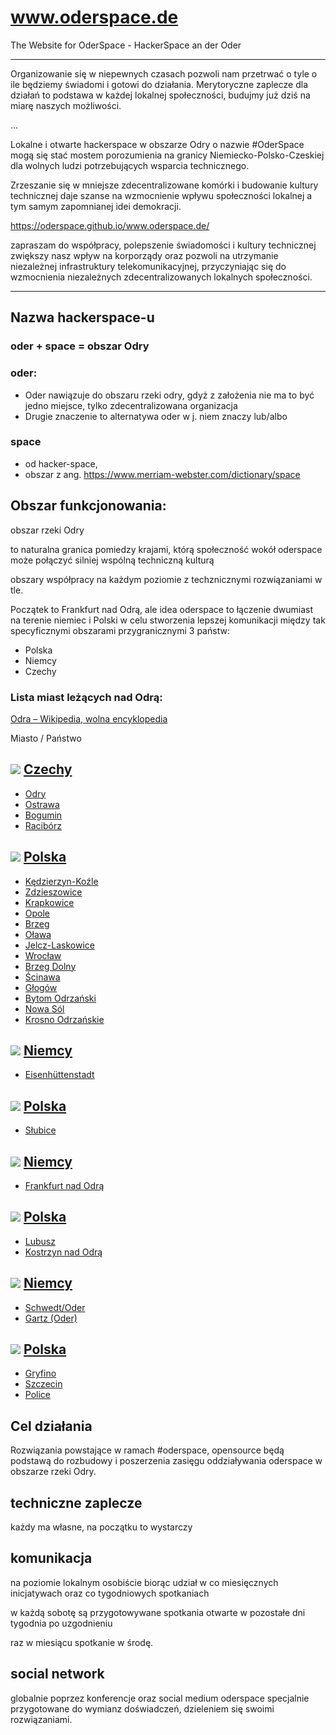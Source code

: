 # www.oderspace.de
The Website for OderSpace - HackerSpace an der Oder

---
Organizowanie się w niepewnych czasach pozwoli nam przetrwać o tyle o ile będziemy świadomi i gotowi do działania.
Merytoryczne zaplecze dla działań to podstawa w każdej lokalnej społeczności, budujmy już dziś na miarę naszych możliwości.

...

Lokalne i otwarte hackerspace w obszarze Odry o nazwie #OderSpace mogą się stać mostem porozumienia na granicy Niemiecko-Polsko-Czeskiej dla wolnych ludzi potrzebujących wsparcia technicznego.

Zrzeszanie się w mniejsze zdecentralizowane komórki i budowanie kultury technicznej daje szanse na wzmocnienie wpływu społeczności lokalnej a tym samym zapomnianej idei demokracji.

https://oderspace.github.io/www.oderspace.de/

zapraszam do współpracy, polepszenie świadomości i  kultury technicznej zwiększy nasz wpływ na korporządy oraz pozwoli na utrzymanie niezależnej infrastruktury telekomunikacyjnej, przyczyniając się do wzmocnienia niezależnych zdecentralizowanych lokalnych społeczności.

---

## Nazwa hackerspace-u

### oder + space = obszar Odry

### oder:
+ Oder nawiązuje do obszaru rzeki odry, gdyż z założenia nie ma to być jedno miejsce, tylko zdecentralizowana organizacja
+ Drugie znaczenie to alternatywa oder w j. niem znaczy lub/albo 

### space
+ od hacker-space, 
+ obszar z ang. https://www.merriam-webster.com/dictionary/space



## Obszar funkcjonowania: 

obszar rzeki Odry 

to naturalna granica pomiedzy krajami, którą społeczność wokół oderspace może połączyć silniej wspólną techniczną kulturą

obszary współpracy na każdym poziomie z techznicznymi rozwiązaniami w tle.

Początek to Frankfurt nad Odrą, ale idea oderspace to łączenie dwumiast na terenie niemiec i Polski w celu stworzenia lepszej komunikacji między tak specyficznymi obszarami przygranicznymi 3 państw:
+ Polska
+ Niemcy
+ Czechy


### Lista miast leżących nad Odrą:
[Odra – Wikipedia, wolna encyklopedia](https://pl.wikipedia.org/wiki/Odra)

Miasto / Państwo 

## ![](https://upload.wikimedia.org/wikipedia/commons/thumb/c/cb/Flag_of_the_Czech_Republic.svg/22px-Flag_of_the_Czech_Republic.svg.png) [Czechy](https://pl.wikipedia.org/wiki/Czechy "Czechy")

+ [Odry](https://pl.wikipedia.org/wiki/Odry_(Czechy) "Odry (Czechy)") 
+ [Ostrawa](https://pl.wikipedia.org/wiki/Ostrawa "Ostrawa") 
+ [Bogumin](https://pl.wikipedia.org/wiki/Bogumin "Bogumin") 
+ [Racibórz](https://pl.wikipedia.org/wiki/Racib%C3%B3rz "Racibórz")


## ![](https://upload.wikimedia.org/wikipedia/commons/thumb/1/12/Flag_of_Poland.svg/22px-Flag_of_Poland.svg.png) [Polska](https://pl.wikipedia.org/wiki/Polska "Polska")

+ [Kędzierzyn-Koźle](https://pl.wikipedia.org/wiki/K%C4%99dzierzyn-Ko%C5%BAle "Kędzierzyn-Koźle") 
+ [Zdzieszowice](https://pl.wikipedia.org/wiki/Zdzieszowice "Zdzieszowice") 
+ [Krapkowice](https://pl.wikipedia.org/wiki/Krapkowice "Krapkowice") 
+ [Opole](https://pl.wikipedia.org/wiki/Opole "Opole") 
+ [Brzeg](https://pl.wikipedia.org/wiki/Brzeg_(miasto) "Brzeg (miasto)")
+ [Oława](https://pl.wikipedia.org/wiki/O%C5%82awa "Oława") 
+ [Jelcz-Laskowice](https://pl.wikipedia.org/wiki/Jelcz-Laskowice "Jelcz-Laskowice") 
+ [Wrocław](https://pl.wikipedia.org/wiki/Wroc%C5%82aw "Wrocław")
+ [Brzeg Dolny](https://pl.wikipedia.org/wiki/Brzeg_Dolny "Brzeg Dolny") 
+ [Ścinawa](https://pl.wikipedia.org/wiki/%C5%9Acinawa "Ścinawa") 
+ [Głogów](https://pl.wikipedia.org/wiki/G%C5%82og%C3%B3w "Głogów") 
+ [Bytom Odrzański](https://pl.wikipedia.org/wiki/Bytom_Odrza%C5%84ski "Bytom Odrzański") 
+ [Nowa Sól](https://pl.wikipedia.org/wiki/Nowa_S%C3%B3l "Nowa Sól")
+ [Krosno Odrzańskie](https://pl.wikipedia.org/wiki/Krosno_Odrza%C5%84skie "Krosno Odrzańskie") 

## ![](https://upload.wikimedia.org/wikipedia/commons/thumb/b/ba/Flag_of_Germany.svg/22px-Flag_of_Germany.svg.png) [Niemcy](https://pl.wikipedia.org/wiki/Niemcy "Niemcy") 

+ [Eisenhüttenstadt](https://pl.wikipedia.org/wiki/Eisenh%C3%BCttenstadt "Eisenhüttenstadt") 


## ![](https://upload.wikimedia.org/wikipedia/commons/thumb/1/12/Flag_of_Poland.svg/22px-Flag_of_Poland.svg.png) [Polska](https://pl.wikipedia.org/wiki/Polska "Polska") 

+ [Słubice](https://pl.wikipedia.org/wiki/S%C5%82ubice "Słubice") 


## ![](https://upload.wikimedia.org/wikipedia/commons/thumb/b/ba/Flag_of_Germany.svg/22px-Flag_of_Germany.svg.png) [Niemcy](https://pl.wikipedia.org/wiki/Niemcy "Niemcy") 

+ [Frankfurt nad Odrą](https://pl.wikipedia.org/wiki/Frankfurt_nad_Odr%C4%85 "Frankfurt nad Odrą") 

## ![](https://upload.wikimedia.org/wikipedia/commons/thumb/1/12/Flag_of_Poland.svg/22px-Flag_of_Poland.svg.png) [Polska](https://pl.wikipedia.org/wiki/Polska "Polska") 

+ [Lubusz](https://pl.wikipedia.org/wiki/Lubusz "Lubusz")
+ [Kostrzyn nad Odrą](https://pl.wikipedia.org/wiki/Kostrzyn_nad_Odr%C4%85 "Kostrzyn nad Odrą") 

## ![](https://upload.wikimedia.org/wikipedia/commons/thumb/b/ba/Flag_of_Germany.svg/22px-Flag_of_Germany.svg.png) [Niemcy](https://pl.wikipedia.org/wiki/Niemcy "Niemcy") 

+ [Schwedt/Oder](https://pl.wikipedia.org/wiki/Schwedt/Oder "Schwedt/Oder") 
+ [Gartz (Oder)](https://pl.wikipedia.org/wiki/Gartz_(Oder) "Gartz (Oder)") 

## ![](https://upload.wikimedia.org/wikipedia/commons/thumb/1/12/Flag_of_Poland.svg/22px-Flag_of_Poland.svg.png) [Polska](https://pl.wikipedia.org/wiki/Polska "Polska") 

+ [Gryfino](https://pl.wikipedia.org/wiki/Gryfino "Gryfino") 
+ [Szczecin](https://pl.wikipedia.org/wiki/Szczecin "Szczecin") 
+ [Police](https://pl.wikipedia.org/wiki/Police "Police")


## Cel działania

Rozwiązania powstające w ramach #oderspace, opensource będą podstawą do rozbudowy i poszerzenia zasięgu oddziaływania oderspace w obszarze rzeki Odry.

## techniczne zaplecze

każdy ma własne, na początku to wystarczy


## komunikacja

na poziomie lokalnym osobiście biorąc udział w co miesięcznych inicjatywach
oraz co tygodniowych spotkaniach

w każdą sobotę są przygotowywane spotkania otwarte
w pozostałe dni tygodnia po uzgodnieniu

raz w miesiącu spotkanie w środę.


## social network

globalnie poprzez konferencje oraz social medium oderspace
specjalnie przygotowane do wymianz doświadczeń, dzieleniem się swoimi rozwiązaniami.
